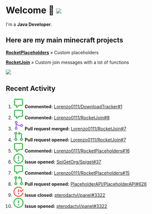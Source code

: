 # Welcome 👋 ![](https://hit.yhype.me/github/profile?user_id=69311874)

I'm a **Java Developer**.

## Here are my main minecraft projects

**[RocketPlaceholders](https://github.com/Lorenzo0111/RocketPlaceholders)** » Custom placeholders

**[RocketJoin](https://github.com/Lorenzo0111/RocketJoin)** » Custom join messages with a lot of functions

[![](https://github-readme-stats.vercel.app/api?username=Lorenzo0111&show_icons=true&count_private=true)](https://github.com/Lorenzo0111)

## Recent Activity

<!--START_SECTION:activity-->
1. ![comment] **Commented:** [Lorenzo0111/DownloadTracker#1](https://github.com/Lorenzo0111/DownloadTracker/issues/1)
2. ![comment] **Commented:** [Lorenzo0111/RocketJoin#8](https://github.com/Lorenzo0111/RocketJoin/issues/8)
3. ![pullRequestMerged] **Pull request merged:** [Lorenzo0111/RocketJoin#7](https://github.com/Lorenzo0111/RocketJoin/pull/7)
4. ![pullRequestOpened] **Pull request opened:** [Lorenzo0111/RocketJoin#7](https://github.com/Lorenzo0111/RocketJoin/pull/7)
5. ![comment] **Commented:** [Lorenzo0111/RocketPlaceholders#16](https://github.com/Lorenzo0111/RocketPlaceholders/issues/16)
6. ![issueOpened] **Issue opened:** [SpiGetOrg/Spiget#37](https://github.com/SpiGetOrg/Spiget/issues/37)
7. ![comment] **Commented:** [Lorenzo0111/RocketPlaceholders#15](https://github.com/Lorenzo0111/RocketPlaceholders/issues/15)
8. ![pullRequestOpened] **Pull request opened:** [PlaceholderAPI/PlaceholderAPI#626](https://github.com/PlaceholderAPI/PlaceholderAPI/pull/626)
9. ![issueClosed] **Issue closed:** [pterodactyl/panel#3322](https://github.com/pterodactyl/panel/issues/3322)
10. ![issueOpened] **Issue opened:** [pterodactyl/panel#3322](https://github.com/pterodactyl/panel/issues/3322)
<!--END_SECTION:activity-->

[issueOpened]: https://github.com/Lorenzo0111/Lorenzo0111/raw/main/media/IssueOpened.svg
[issueClosed]: https://github.com/Lorenzo0111/Lorenzo0111/raw/main/media/IssueClosed.svg
[pullRequestOpened]: https://github.com/Lorenzo0111/Lorenzo0111/raw/main/media/PullRequestOpened.svg
[pullRequestClosed]: https://github.com/Lorenzo0111/Lorenzo0111/raw/main/media/PullRequestClosed.svg
[pullRequestMerged]: https://github.com/Lorenzo0111/Lorenzo0111/raw/main/media/PullRequestMerged.svg
[comment]: https://github.com/Lorenzo0111/Lorenzo0111/raw/main/media/Comment.svg